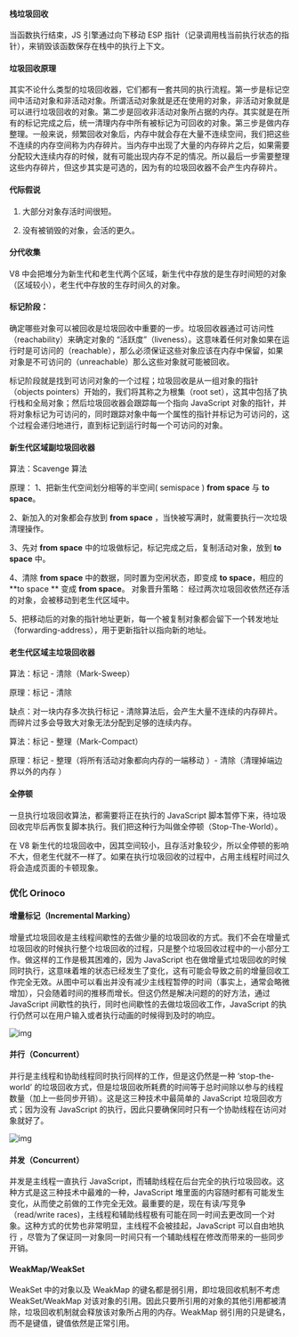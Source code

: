 #### 栈垃圾回收

当函数执行结束，JS 引擎通过向下移动 ESP 指针（记录调用栈当前执行状态的指针），来销毁该函数保存在栈中的执行上下文。

#### 垃圾回收原理

其实不论什么类型的垃圾回收器，它们都有一套共同的执行流程。第一步是标记空间中活动对象和非活动对象。所谓活动对象就是还在使用的对象，非活动对象就是可以进行垃圾回收的对象。第二步是回收非活动对象所占据的内存。其实就是在所有的标记完成之后，统一清理内存中所有被标记为可回收的对象。第三步是做内存整理。一般来说，频繁回收对象后，内存中就会存在大量不连续空间，我们把这些不连续的内存空间称为内存碎片。当内存中出现了大量的内存碎片之后，如果需要分配较大连续内存的时候，就有可能出现内存不足的情况。所以最后一步需要整理这些内存碎片，但这步其实是可选的，因为有的垃圾回收器不会产生内存碎片。

#### 代际假说

1. 大部分对象存活时间很短。

2. 没有被销毁的对象，会活的更久。

#### 分代收集

V8 中会把堆分为新生代和老生代两个区域，新生代中存放的是生存时间短的对象（区域较小），老生代中存放的生存时间久的对象。

#### 标记阶段：

确定哪些对象可以被回收是垃圾回收中重要的一步。垃圾回收器通过可访问性（reachability）来确定对象的 “活跃度”（liveness）。这意味着任何对象如果在运行时是可访问的（reachable），那么必须保证这些对象应该在内存中保留，如果对象是不可访问的（unreachable）那么这些对象就可能被回收。

标记阶段就是找到可访问对象的一个过程；垃圾回收是从一组对象的指针（objects pointers）开始的，我们将其称之为根集（root set），这其中包括了执行栈和全局对象；然后垃圾回收器会跟踪每一个指向 JavaScript 对象的指针，并将对象标记为可访问的，同时跟踪对象中每一个属性的指针并标记为可访问的，这个过程会递归地进行，直到标记到运行时每一个可访问的对象。

#### 新生代区域副垃圾回收器

算法：Scavenge 算法

原理： 1、把新生代空间划分相等的半空间( semispace ) **from space** 与 **to space**。

2、新加入的对象都会存放到 **from space** ，当快被写满时，就需要执行一次垃圾清理操作。

3、先对 **from space** 中的垃圾做标记，标记完成之后，复制活动对象，放到 **to space** 中。

4、清除 **from space** 中的数据，同时置为空闲状态，即变成 **to space**，相应的 **to space ** 变成 **from space**。 对象晋升策略： 经过两次垃圾回收依然还存活的对象，会被移动到老生代区域中。

5、把移动后的对象的指针地址更新，每一个被复制对象都会留下一个转发地址（forwarding-address），用于更新指针以指向新的地址。

#### 老生代区域主垃圾回收器

算法：标记 - 清除（Mark-Sweep）

原理：标记 - 清除

缺点：对一块内存多次执行标记 - 清除算法后，会产生大量不连续的内存碎片。而碎片过多会导致大对象无法分配到足够的连续内存。

算法：标记 - 整理（Mark-Compact）

原理：标记 - 整理（将所有活动对象都向内存的一端移动 ）- 清除（清理掉端边界以外的内存 ）

#### 全停顿

一旦执行垃圾回收算法，都需要将正在执行的 JavaScript 脚本暂停下来，待垃圾回收完毕后再恢复脚本执行。我们把这种行为叫做全停顿（Stop-The-World）。

在 V8 新生代的垃圾回收中，因其空间较小，且存活对象较少，所以全停顿的影响不大，但老生代就不一样了。如果在执行垃圾回收的过程中，占用主线程时间过久将会造成页面的卡顿现象。

### 优化 Orinoco

#### 增量标记（Incremental Marking）

增量式垃圾回收是主线程间歇性的去做少量的垃圾回收的方式。我们不会在增量式垃圾回收的时候执行整个垃圾回收的过程，只是整个垃圾回收过程中的一小部分工作。做这样的工作是极其困难的，因为 JavaScript 也在做增量式垃圾回收的时候同时执行，这意味着堆的状态已经发生了变化，这有可能会导致之前的增量回收工作完全无效。从图中可以看出并没有减少主线程暂停的时间（事实上，通常会略微增加），只会随着时间的推移而增长。但这仍然是解决问题的的好方法，通过 JavaScript 间歇性的执行，同时也间歇性的去做垃圾回收工作，JavaScript 的执行仍然可以在用户输入或者执行动画的时候得到及时的响应。

![img](https://v8.js.cn/_img/trash-talk/06.svg)

#### 并行（Concurrent）

并行是主线程和协助线程同时执行同样的工作，但是这仍然是一种 ‘stop-the-world’ 的垃圾回收方式，但是垃圾回收所耗费的时间等于总时间除以参与的线程数量（加上一些同步开销）。这是这三种技术中最简单的 JavaScript 垃圾回收方式；因为没有 JavaScript 的执行，因此只要确保同时只有一个协助线程在访问对象就好了。

![img](https://v8.js.cn/_img/trash-talk/05.svg)

#### 并发（Concurrent）

并发是主线程一直执行 JavaScript，而辅助线程在后台完全的执行垃圾回收。这种方式是这三种技术中最难的一种，JavaScript 堆里面的内容随时都有可能发生变化，从而使之前做的工作完全无效。最重要的是，现在有读/写竞争（read/write races)，主线程和辅助线程极有可能在同一时间去更改同一个对象。这种方式的优势也非常明显，主线程不会被挂起，JavaScript 可以自由地执行 ，尽管为了保证同一对象同一时间只有一个辅助线程在修改而带来的一些同步开销。

#### WeakMap/WeakSet

WeakSet 中的对象以及 WeakMap 的键名都是弱引用，即垃圾回收机制不考虑 WeakSet/WeakMap 对该对象的引用。因此只要所引用的对象的其他引用都被清除，垃圾回收机制就会释放该对象所占用的内存。WeakMap 弱引用的只是键名，而不是键值，键值依然是正常引用。
